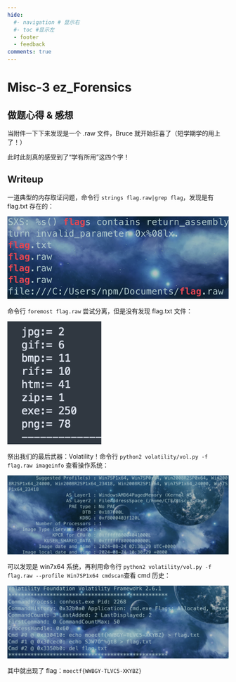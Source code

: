 ```yaml
---
hide:
  #- navigation # 显示右
  #- toc #显示左
  - footer
  - feedback
comments: true
---  
```


# Misc-3 ez_Forensics

## 做题心得 & 感想

当附件一下下来发现是一个 .raw 文件，Bruce 就开始狂喜了（短学期学的用上了！）

此时此刻真的感受到了“学有所用”这四个字！

## Writeup

一道典型的内存取证问题，命令行 `strings flag.raw|grep flag`，发现是有 flag.txt 存在的：

![](../../../../assets/Pasted%20image%2020240922225941.png)

命令行 `foremost flag.raw` 尝试分离，但是没有发现 flag.txt 文件：

![](../../../../assets/Pasted%20image%2020240922234156.png)

祭出我们的最后武器：Volatility！命令行 `python2 volatility/vol.py -f flag.raw imageinfo` 查看操作系统：

![](../../../../assets/Pasted%20image%2020240922234327.png)

可以发现是 win7x64 系统，再利用命令行 `python2 volatility/vol.py -f flag.raw --profile Win7SP1x64 cmdscan`查看 cmd 历史：

![](../../../../assets/Pasted%20image%2020240922234435.png)

其中就出现了 flag：`moectf{WWBGY-TLVC5-XKYBZ}`
